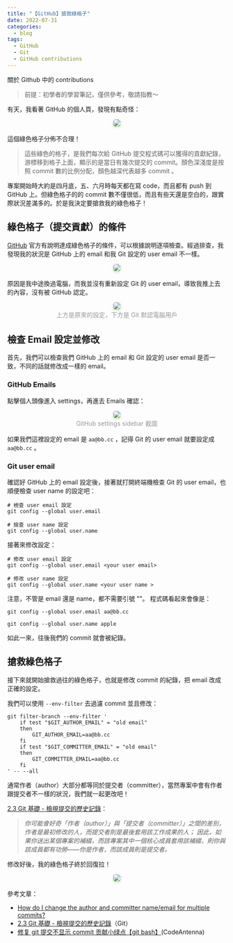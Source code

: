 ```yaml
---
title: "【GitHub】搶救綠格子"
date: 2022-07-31
categories:
  - blog
tags:
  - GitHub
  - Git
  - GitHub contributions
---
```


關於 Github 中的 contributions

> 前提：初學者的學習筆記，僅供參考，敬請指教～

有天，我看著 GitHub 的個人頁，發現有點奇怪：

<center>
    <img style="border-radius: 0.3125em;
    box-shadow: 0 2px 4px 0 rgba(34,36,38,.12),0 2px 10px 0 rgba(34,36,38,.08);" 
    src="https://miro.medium.com/max/1400/0*Bvv-vUBqVkJUdUMg.png">
    <br>
    <div style="color:orange;
    display: inline-block;
    color: #999;
    padding: 2px; font-size:14px"></div>
</center>

這個綠色格子分佈不合理！

> 這些綠色的格子，是我們每次給 GitHub 提交程式碼可以獲得的貢獻紀錄，游標移到格子上面，顯示的是當日有幾次提交的 commit。顏色深淺度是按照 commit 數的比例分配，顏色越深代表越多 commit 。

專案開始時大約是四月底，五、六月時每天都在寫 code，而且都有 push 到 GitHub 上。但綠色格子的的 commit 數不僅很低，而且有些天還是空白的，跟實際狀況差滿多的。於是我決定要搶救我的綠色格子！

## 綠色格子（提交貢獻）的條件

[GitHub](https://docs.github.com/en/account-and-profile/setting-up-and-managing-your-github-profile/managing-contribution-settings-on-your-profile/why-are-my-contributions-not-showing-up-on-my-profile) 官方有說明達成綠色格子的條件，可以根據說明逐項檢查。經過排查，我發現我的狀況是 GitHub 上的 email 和我 Git 設定的 user email 不一樣。

<center>
    <img style="border-radius: 0.3125em;
    box-shadow: 0 2px 4px 0 rgba(34,36,38,.12),0 2px 10px 0 rgba(34,36,38,.08);" 
    src="https://miro.medium.com/max/1400/0*tzFYAnKMEaLzxfjG.png">
    <br>
    <div style="color:orange;
    display: inline-block;
    color: #999;
    padding: 2px; font-size:14px"></div>
</center>

原因是我中途換過電腦，而我並沒有重新設定 Git 的 user email，導致我推上去的內容，沒有被 GitHub 認定。

<center>
    <img style="border-radius: 0.3125em;
    box-shadow: 0 2px 4px 0 rgba(34,36,38,.12),0 2px 10px 0 rgba(34,36,38,.08);" 
    src="https://miro.medium.com/max/1400/0*rjs5duUZiz7sQRu5.png">
    <br>
    <div style="color:orange;
    display: inline-block;
    color: #999;
    padding: 2px; font-size:14px">上方是原來的設定，下方是 Git 默認電腦用戶</div>
</center>

## 檢查 Email 設定並修改

首先，我們可以檢查我們 GitHub 上的 email 和 Git 設定的 user email 是否一致，不同的話就修改成一樣的 email。

### GitHub Emails

點擊個人頭像進入 settings，再進去 Emails 確認：

<center>
    <img style="border-radius: 0.3125em;
    box-shadow: 0 2px 4px 0 rgba(34,36,38,.12),0 2px 10px 0 rgba(34,36,38,.08);" 
    src="https://miro.medium.com/max/1400/0*eaMoV-qdJ28XzSHe.png">
    <br>
    <div style="color:orange;
    display: inline-block;
    color: #999;
    padding: 2px; font-size:14px">GitHub settings sidebar 截圖</div>
</center>

如果我們這裡設定的 email 是 `aa@bb.cc` ，記得 Git 的 user email 就要設定成 `aa@bb.cc` 。

### Git user email

確認好 GitHub 上的 email 設定後，接著就打開終端機檢查 Git 的 user email，也順便檢查 user name 的設定吧：

```
# 檢查 user email 設定
git config --global user.email

# 撿查 user name 設定
git config --global user.name
```

接著來修改設定：

```
# 修改 user email 設定
git config --global user.email <your user email>

# 修改 user name 設定
git config --global user.name <your user name >
```

注意，不管是 email 還是 name，都不需要引號 ""。
程式碼看起來會像是：

```
git config --global user.email aa@bb.cc

git config --global user.name apple
```

如此一來，往後我們的 commit 就會被紀錄。

## 搶救綠色格子

接下來就開始搶救過往的綠色格子，也就是修改 commit 的紀錄，把 email 改成正確的設定。

我們可以使用 `--env-filter` 去過濾 commit 並且修改：

```
git filter-branch --env-filter '
    if test "$GIT_AUTHOR_EMAIL" = "old email"
    then
        GIT_AUTHOR_EMAIL=aa@bb.cc
    fi
    if test "$GIT_COMMITTER_EMAIL" = "old email"
    then
        GIT_COMMITTER_EMAIL=aa@bb.cc
    fi
' -- --all
```

通常作者（author）大部分都等同於提交者（committer），當然專案中會有作者跟提交者不一樣的狀況，我們就一起更改吧！

[2.3 Git 基礎 - 檢視提交的歷史記錄](https://git-scm.com/book/zh-tw/v2/Git-%E5%9F%BA%E7%A4%8E-%E6%AA%A2%E8%A6%96%E6%8F%90%E4%BA%A4%E7%9A%84%E6%AD%B7%E5%8F%B2%E8%A8%98%E9%8C%84#rlog_options)：

> _你可能會好奇「作者（author）」與「提交者（committer）」之間的差別， 作者是最初修改的人，而提交者則是最後套用該工作成果的人； 因此，如果你送出某個專案的補綴，而該專案其中一個核心成員套用該補綴，則你與該成員都有功勞——你是作者，而該成員則是提交者。_

修改好後，我的綠色格子終於回復拉！

<center>
    <img style="border-radius: 0.3125em;
    box-shadow: 0 2px 4px 0 rgba(34,36,38,.12),0 2px 10px 0 rgba(34,36,38,.08);" 
    src="https://miro.medium.com/max/1400/0*2vyykEj4P8dNYyCd.png">
    <br>
    <div style="color:orange;
    display: inline-block;
    color: #999;
    padding: 2px; font-size:14px"></div>
</center>

參考文章：

- [How do I change the author and committer name/email for multiple commits?
  ](https://stackoverflow.com/questions/750172/how-do-i-change-the-author-and-committer-name-email-for-multiple-commits)
- [2.3 Git 基礎 - 檢視提交的歷史記錄](https://git-scm.com/book/zh-tw/v2/Git-%E5%9F%BA%E7%A4%8E-%E6%AA%A2%E8%A6%96%E6%8F%90%E4%BA%A4%E7%9A%84%E6%AD%B7%E5%8F%B2%E8%A8%98%E9%8C%84#rlog_options)（Git）
- [修复 git 提交不显示 commit 贡献小绿点【git bash】](https://codeantenna.com/a/ak27IiJb0s)(CodeAntenna)
